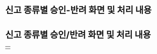 # 신고 종류별 승인-반려 화면 및 처리 내용

**신고 종류별 승인/반려 화면 및 처리 내용**
===========================

|  |
| --- |
|  |